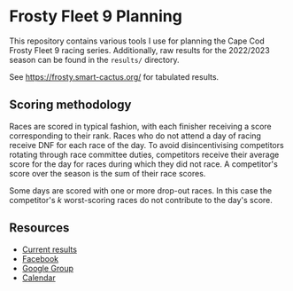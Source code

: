 # Frosty Fleet 9 Planning

This repository contains various tools I use for planning the Cape Cod Frosty
Fleet 9 racing series. Additionally, raw results for the 2022/2023 season can
be found in the `results/` directory.

See <https://frosty.smart-cactus.org/> for tabulated results.

## Scoring methodology

Races are scored in typical fashion, with each finisher receiving a score
corresponding to their rank. Races who do not attend a day of racing receive
DNF for each race of the day. To avoid disincentivising competitors rotating
through race committee duties, competitors receive their average score for the
day for races during which they did not race. A competitor's score over the
season is the sum of their race scores.

Some days are scored with one or more drop-out races. In this case the competitor's
$k$ worst-scoring races do not contribute to the day's score.

## Resources

* [Current results](https://frosty.smart-cactus.org/)
* [Facebook](https://www.facebook.com/groups/frostyfleet9)
* [Google Group](https://groups.google.com/g/frosty-fleet-9)
* [Calendar](https://calendar.google.com/calendar/u/0?cid=NTRjOTYyZGE5MjI0MTcwZjkzMDgxZDIzNTgwYWU5ZDZhYTc1NTU1OGUyZTY4MmYzZGZkMDAxYTU2NDg4MmVkYkBncm91cC5jYWxlbmRhci5nb29nbGUuY29t)
